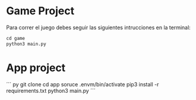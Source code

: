 # Game Project
Para correr el juego debes seguir las siguientes intrucciones en la terminal:

``` py
cd game
python3 main.py
```

# App project

´´´ py
git clone
cd app
soruce .envm/bin/activate
pip3 install -r requirements.txt
python3 main.py
´´´